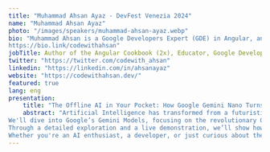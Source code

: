 ```yaml
---
title: "Muhammad Ahsan Ayaz - DevFest Venezia 2024"
name: "Muhammad Ahsan Ayaz"
photo: "/images/speakers/muhammad-ahsan-ayaz.webp"
bio: "Muhammad Ahsan is a Google Developers Expert (GDE) in Angular, an author of 2 world-wide published books (Angular Cookbook), an Educator, and a Software Architect.
https://bio.link/codewithahsan"
jobTitle: Author of the Angular Cookbook (2x), Educator, Google Developers Expert in Angular & a Software Architect
twitter: "https://twitter.com/codewith_ahsan"
linkedin: "https://linkedin.com/in/ahsanayaz"
website: "https://codewithahsan.dev/"
featured: true
lang: eng
presentation:
    title: "The Offline AI in Your Pocket: How Google Gemini Nano Turns Chrome into a Secret Superpower"
    abstract: "Artificial Intelligence has transformed from a futuristic concept into an everyday reality, shaping industries and redefining our interaction with technology. But what if this powerful technology could be at your fingertips, even when you’re offline? In this talk, we’ll explore the fascinating evolution of AI, tracing its journey from early models to the groundbreaking innovations of today.
We'll dive into Google’s Gemini Models, focusing on the revolutionary Gemini Nano—a compact yet powerful AI that can run directly within your Chrome browser without requiring an internet connection. This offline AI model is a game-changer, offering you unprecedented capabilities right in your pocket.
Through a detailed exploration and a live demonstration, we’ll show how the open-sourced Gemini Nano demo app, available on GitHub, exemplifies the potential of this technology. You’ll see firsthand how this AI model can transform Chrome into a tool that not only enhances productivity but also opens new doors for developers and tech enthusiasts alike.
Whether you're an AI enthusiast, a developer, or just curious about the future of technology, this talk will reveal how Google Gemini Nano is setting a new standard for AI accessibility and innovation."
---
```









